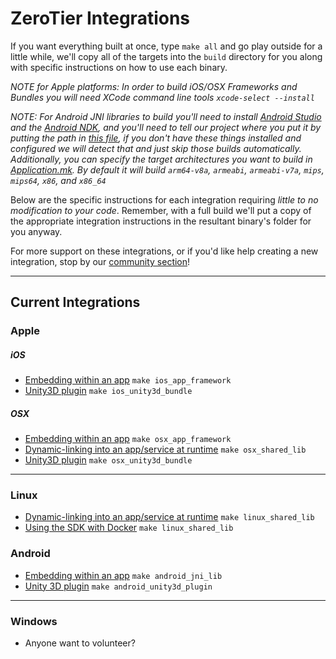 ZeroTier Integrations
====

If you want everything built at once, type `make all` and go play outside for a little while, we'll copy all of the targets into the `build` directory for you along with specific instructions on how to use each binary.

*NOTE for Apple platforms: In order to build iOS/OSX Frameworks and Bundles you will need XCode command line tools `xcode-select --install`*

*NOTE: For Android JNI libraries to build you'll need to install [Android Studio](https://developer.android.com/studio/index.html) and the [Android NDK](https://developer.android.com/ndk/index.html), and you'll need to tell our project where you put it by putting the path in [this file](Android/proj/local.properties), if you don't have these things installed and configured we will detect that and just skip those builds automatically. Additionally, you can specify the target architectures you want to build in [Application.mk](android/java/jni/Application.mk). By default it will build `arm64-v8a`, `armeabi`, `armeabi-v7a`, `mips`, `mips64`, `x86`, and `x86_64`*

Below are the specific instructions for each integration requiring *little to no modification to your code*. Remember, with a full build we'll put a copy of the appropriate integration instructions in the resultant binary's folder for you anyway.

For more support on these integrations, or if you'd like help creating a new integration, stop by our [community section](https://www.zerotier.com/community/)!

***
## Current Integrations

### Apple
##### iOS
 - [Embedding within an app](../docs/ios_zt_sdk.md) `make ios_app_framework`
 - [Unity3D plugin](../docs/unity3d_ios_zt_sdk.md) `make ios_unity3d_bundle`

##### OSX
 - [Embedding within an app](../docs/osx_zt_sdk.md) `make osx_app_framework`
 - [Dynamic-linking into an app/service at runtime](../docs/osx_zt_sdk.md) `make osx_shared_lib`
 - [Unity3D plugin](../docs/unity3d_osx_zt_sdk.md) `make osx_unity3d_bundle`

***
### Linux
 - [Dynamic-linking into an app/service at runtime](../docs/linux_zt_sdk.md) `make linux_shared_lib`
 - [Using the SDK with Docker](../docs/docker_linux_zt_sdk.md) `make linux_shared_lib`

### Android
 - [Embedding within an app](../docs/android_zt_sdk.md) `make android_jni_lib`
 - [Unity 3D plugin](../docs/unity3d_android_zt_sdk.md) `make android_unity3d_plugin`

***
### Windows
 - Anyone want to volunteer?

